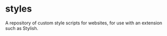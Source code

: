 # styles
A repository of custom style scripts for websites, for use with an extension such as Stylish.
